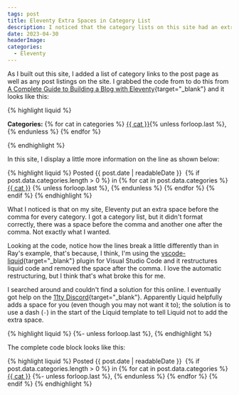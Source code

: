 ```yaml
---
tags: post
title: Eleventy Extra Spaces in Category List
description: I noticed that the category lists on this site had an extra space before and after the comma and set out to fix it.
date: 2023-04-30
headerImage: 
categories:
  - Eleventy
---
```


As I built out this site, I added a list of category links to the post page as well as any post listings on the site. I grabbed the code from to do this from [A Complete Guide to Building a Blog with Eleventy](https://cfjedimaster.github.io/eleventy-blog-guide/guide.html){target="_blank"} and it looks like this:

{% highlight liquid %}
<p>
	<strong>Categories:</strong>
	{% for cat in categories %}
	<a href="/categories/{{ cat | slugify }}">{{ cat }}</a>{% unless forloop.last %}, {% endunless %}
	{% endfor %}
</p>
{% endhighlight %}

In this site, I display a little more information on the line as shown below:

{% highlight liquid %}
Posted {{ post.date | readableDate }}&nbsp;
{% if post.data.categories.length > 0 %}
   in
   {% for cat in post.data.categories %}
     <a href="/category/{{ cat | slugify }}">{{ cat }}</a>
     {% unless forloop.last %}, 
     {% endunless %}
   {% endfor %}
{% endif %}
{% endhighlight %}

What I noticed is that on my site, Eleventy put an extra space before the comma for every category. I got a category list, but it didn't format correctly, there was a space before the comma and another one after the comma. Not exactly what I wanted.

Looking at the code, notice how the lines break a little differently than in Ray's example, that's because, I think, I'm using the [vscode-liquid](https://github.com/panoply/vscode-liquid){target="_blank"} plugin for Visual Studio Code and it restructures liquid code and removed the space after the comma. I love the automatic restructuring, but I think that's what broke this for me. 

I searched around and couldn't find a solution for this online. I eventually got help on the [11ty Discord](https://discord.com/channels/741017160297611315/1102205485425365032/1102205485425365032){target="_blank"}. Apparently Liquid helpfully adds a space for you (even though you may not want it to); the solution is to use a dash (`-`) in the start of the Liquid template to tell Liquid not to add the extra space. 

{% highlight liquid %}
{%- unless forloop.last %},
{% endhighlight %}

The complete code block looks like this:

{% highlight liquid %}
Posted {{ post.date | readableDate }}&nbsp;
{% if post.data.categories.length > 0 %}
   in
   {% for cat in post.data.categories %}
     <a href="/category/{{ cat | slugify }}">{{ cat }}</a>
     {%- unless forloop.last %},
     {% endunless %}
   {% endfor %}
{% endif %}
{% endhighlight %}
